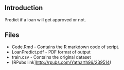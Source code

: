 ## Introduction
Predict if a loan will get approved or not.

## Files
- Code.Rmd - Contains the R markdown code of script.
- LoanPredict.pdf - PDF format of output
- train.csv - Contains the original dataset
- [RPubs  link]http://rpubs.com/Yatharth96/239514)
